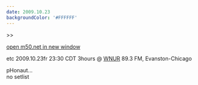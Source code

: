 ```yaml
---
date: 2009.10.23
backgroundColor: '#FFFFFF'
---
```


\>>

[open m50.net in new window  
](http://m50.net/)  

etc 2009.10.23fr 23:30 CDT 3hours @ [WNUR](http://www.wnur.org/) 89.3 FM, Evanston-Chicago  

pHonaut...  
no setlist